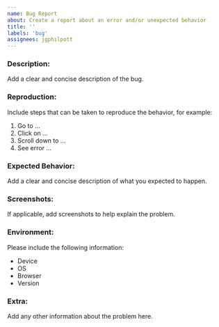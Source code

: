```yaml
---
name: Bug Report
about: Create a report about an error and/or unexpected behavior
title: ''
labels: 'bug'
assignees: jgphilpott
---
```


### Description:

Add a clear and concise description of the bug.

### Reproduction:

Include steps that can be taken to reproduce the behavior, for example:

1. Go to ...
2. Click on ...
3. Scroll down to ...
4. See error ...

### Expected Behavior:

Add a clear and concise description of what you expected to happen.

### Screenshots:

If applicable, add screenshots to help explain the problem.

### Environment:

Please include the following information:

 - Device
 - OS
 - Browser
 - Version

### Extra:

Add any other information about the problem here.